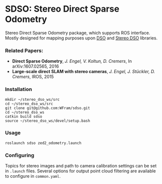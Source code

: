 ﻿# SDSO: Stereo Direct Sparse Odometry 

Stereo Direct Sparse Odometry package, which supports ROS interface. Mostly designed for mapping purposes upon [DSO](https://github.com/JakobEngel/dso)
and [Stereo DSO](https://github.com/JiatianWu/stereo-dso) libraries.

### **Related Papers:** 

* **Direct Sparse Odometry**, *J. Engel, V. Koltun, D. Cremers*, In arXiv:1607.02565, 2016
* **Large-scale direct SLAM with stereo cameras**, *J. Engel, J. Stückler, D. Cremers*, IROS, 2015
### Installation

```
mkdir ~/stereo_dso_ws/src
cd ~/stereo_dso_ws/src
git clone git@github.com:WFram/sdso.git
cd ~/stereo_dso_ws
catkin build sdso
source ~/stereo_dso_ws/devel/setup.bash
```

### Usage

```
roslaunch sdso zed2_odometry.launch
```

### Configuring

Topics for stereo images and path to camera calibration settings can be set in `.launch` files.
Several options for output point cloud filtering are available to configure in `common.yaml`.